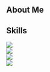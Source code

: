 ## About Me

## Skills
<p align="left">
  <a href="https://skillicons.dev">
    <img src="https://skillicons.dev/icons?i=python,java,c" /><br> <!-- Programming Languages -->
    <img src="https://skillicons.dev/icons?i=tensorflow,pytorch,sklearn " /><br> <!-- Machine Learning Frameworks -->
    <img src="https://skillicons.dev/icons?i=aws,docker,kubernetes, flask, fastapi, django" /><br> <!-- Cloud and Containerization -->
    <img src="https://skillicons.dev/icons?i=postgres,mysql,mongodb" /><br> <!-- Databases -->
  </a>
</p>

